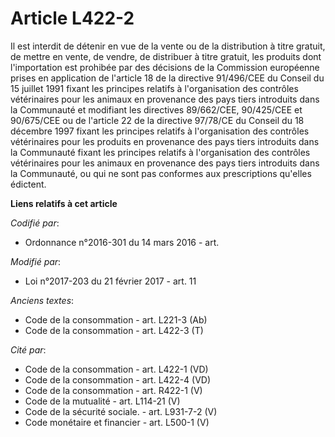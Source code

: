 # Article L422-2

Il est interdit de détenir en vue de la vente ou de la distribution à titre gratuit, de mettre en vente, de vendre, de
distribuer à titre gratuit, les produits dont l'importation est prohibée par des décisions de la Commission européenne prises
en application de l'article 18 de la directive 91/496/CEE du Conseil du 15 juillet 1991 fixant les principes relatifs à
l'organisation des contrôles vétérinaires pour les animaux en provenance des pays tiers introduits dans la Communauté et
modifiant les directives 89/662/CEE, 90/425/CEE et 90/675/CEE ou de l'article 22 de la directive 97/78/CE du Conseil du 18
décembre 1997 fixant les principes relatifs à l'organisation des contrôles vétérinaires pour les produits en provenance des
pays tiers introduits dans la Communauté fixant les principes relatifs à l'organisation des contrôles vétérinaires pour les
animaux en provenance des pays tiers introduits dans la Communauté, ou qui ne sont pas conformes aux prescriptions qu'elles
édictent.

**Liens relatifs à cet article**

_Codifié par_:

  - Ordonnance n°2016-301 du 14 mars 2016 - art.

_Modifié par_:

  - Loi n°2017-203 du 21 février 2017 - art. 11

_Anciens textes_:

  - Code de la consommation - art. L221-3 (Ab)
  - Code de la consommation - art. L422-3 (T)

_Cité par_:

  - Code de la consommation - art. L422-1 (VD)
  - Code de la consommation - art. L422-4 (VD)
  - Code de la consommation - art. R422-1 (V)
  - Code de la mutualité - art. L114-21 (V)
  - Code de la sécurité sociale. - art. L931-7-2 (V)
  - Code monétaire et financier - art. L500-1 (V)
